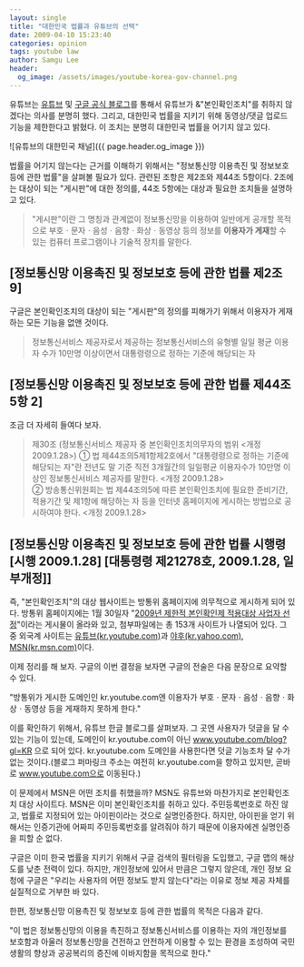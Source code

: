 ```yaml
---
layout: single
title: "대한민국 법률과 유튜브의 선택"
date: 2009-04-10 15:23:40
categories: opinion
tags: youtube law
author: Samgu Lee
header:
  og_image: /assets/images/youtube-korea-gov-channel.png
---
```


유튜브는 [유튜브](http://www.youtube.com/blog?gl=KR&hl=ko&entry=MTDoL1s-6Bg) 및 [구글 공식 블로그](http://googlekoreablog.blogspot.com/2009/04/blog-post_07.html)를 통해서 유튜브가 &"본인확인조치"를 취하지 않겠다는 의사를 분명히 했다. 그리고, 대한민국 법률을 지키기 위해 동영상/댓글 업로드 기능을 제한한다고 밝혔다. 이 조치는 분명히 대한민국 법률을 어기지 않고 있다.

![유튜브의 대한민국 채널]({{ page.header.og_image }})

법률을 어기지 않는다는 근거를 이해하기 위해서는 "정보통신망 이용촉진 및 정보보호 등에 관한 법률"을 살펴볼 필요가 있다. 관련된 조항은 제2조와 제44조 5항이다. 2조에는 대상이 되는 "게시판"에 대한 정의를, 44조 5항에는 대상과 필요한 조치들을 설명하고 있다.

> "게시판"이란 그 명칭과 관계없이 정보통신망을 이용하여 일반에게 공개할 목적으로 부호ㆍ문자ㆍ음성ㆍ음향ㆍ화상ㆍ동영상 등의 정보를 **이용자가 게재**할 수 있는 컴퓨터 프로그램이나 기술적 장치를 말한다.

## \[정보통신망 이용촉진 및 정보보호 등에 관한 법률 제2조 9\]

구글은 본인확인조치의 대상이 되는 "게시판"의 정의를 피해가기 위해서 이용자가 게재하는 모든 기능을 없앤 것이다.

> 정보통신서비스 제공자로서 제공하는 정보통신서비스의 유형별 일일 평균 이용자 수가 10만명 이상이면서 대통령령으로 정하는 기준에 해당되는 자

## \[정보통신망 이용촉진 및 정보보호 등에 관한 법률 제44조 5항 2\]

조금 더 자세히 들여다 보자.

> 제30조 (정보통신서비스 제공자 중 본인확인조치의무자의 범위 <개정 2009.1.28>) ① 법 제44조의5제1항제2호에서 "대통령령으로 정하는 기준에 해당되는 자"란 전년도 말 기준 직전 3개월간의 일일평균 이용자수가 10만명 이상인 정보통신서비스 제공자를 말한다. <개정 2009.1.28>  
> ② 방송통신위원회는 법 제44조의5에 따른 본인확인조치에 필요한 준비기간, 적용기간 및 제1항에 해당하는 자 등을 인터넷 홈페이지에 게시하는 방법으로 공시하여야 한다. <개정 2009.1.28>

## \[정보통신망 이용촉진 및 정보보호 등에 관한 법률 시행령\[시행 2009.1.28\] \[대통령령 제21278호, 2009.1.28, 일부개정\]\]

즉, "본인확인조치"의 대상 웹사이트는 방통위 홈페이지에 의무적으로 게시하게 되어 있다. 방통위 홈페이지에는 1월 30일자 "[2009년 제한적 본인확인제 적용대상 사업자 선정](http://www.mic.go.kr/user.tdf?a=user.board.BoardApp&c=2002&board_id=KCC_02_02&seq=328&bad=&ctx=&isSearch=true&npp=10&cp=1&pg=1&mc=P_02_02)"이라는 게시물이 올라와 있고, 첨부파일에는 총 153개 사이트가 나열되어 있다. 그 중 외국계 사이트는 [유튜브(kr.youtube.com)](http://kr.youtube.com)과 [야후(kr.yahoo.com)](http://kr.yahoo.com), [MSN(kr.msn.com)](http://kr.msn.com)이다.

이제 정리를 해 보자. 구글의 이번 결정을 보자면 구글의 전술은 다음 문장으로 요약할 수 있다.

"방통위가 게시한 도메인인 kr.youtube.com엔 이용자가 부호ㆍ문자ㆍ음성ㆍ음향ㆍ화상ㆍ동영상 등을 게재하지 못하게 한다."

이를 확인하기 위해서, 유튜브 한글 블로그를 살펴보자. 그 곳엔 사용자가 덧글을 달 수 있는 기능이 있는데, 도메인이 kr.youtube.com이 아닌 www.youtube.com/blog?gl=KR 으로 되어 있다. kr.youtube.com 도메인을 사용한다면 덧글 기능조차 달 수가 없는 것이다.(블로그 퍼마링크 주소는 여전히 kr.youtube.com을 향하고 있지만, 곧바로 www.youtube.com으로 이동된다.)

이 문제에서 MSN은 어떤 조치를 취했을까? MSN도 유튜브와 마찬가지로 본인확인조치 대상 사이트다. MSN은 이미 본인확인조치를 취하고 있다. 주민등록번호로 하진 않고, 법률로 지정되어 있는 아이핀이라는 것으로 실명인증한다. 하지만, 아이핀을 얻기 위해서는 인증기관에 어짜피 주민등록번호를 알려줘야 하기 때문에 이용자에겐 실명인증을 피할 순 없다.

구글은 이미 한국 법률을 지키기 위해서 구글 검색의 필터링을 도입했고, 구글 맵의 해상도를 낮춘 전력이 있다. 하지만, 개인정보에 있어서 만큼은 그렇지 않은데, 개인 정보 요청에 구글은 "우리는 사용자의 어떤 정보도 받지 않는다"라는 이유로 정보 제공 자체를 실질적으로 거부한 바 있다.

한편, 정보통신망 이용촉진 및 정보보호 등에 관한 법률의 목적은 다음과 같다.

"이 법은 정보통신망의 이용을 촉진하고 정보통신서비스를 이용하는 자의 개인정보를 보호함과 아울러 정보통신망을 건전하고 안전하게 이용할 수 있는 환경을 조성하여 국민생활의 향상과 공공복리의 증진에 이바지함을 목적으로 한다."
